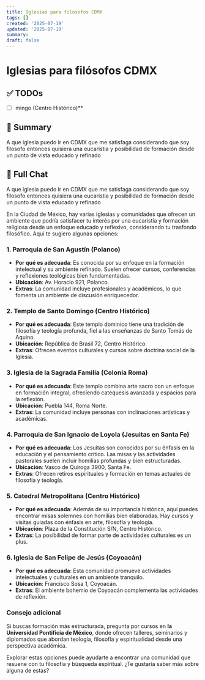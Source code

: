 ```yaml
---
title: Iglesias para filósofos CDMX
tags: []
created: '2025-07-19'
updated: '2025-07-19'
summary:
draft: false
---
```


# Iglesias para filósofos CDMX

## ✅ TODOs
- [ ] mingo (Centro Histórico)**

## 📌 Summary
A que iglesia puedo ir en CDMX que me satisfaga considerando que soy filosofo entonces quisiera una eucaristia y posibilidad de formación desde un punto de vista educado y refinado

## 🧠 Full Chat


A que iglesia puedo ir en CDMX que me satisfaga considerando que soy filosofo entonces quisiera una eucaristia y posibilidad de formación desde un punto de vista educado y refinado



En la Ciudad de México, hay varias iglesias y comunidades que ofrecen un ambiente que podría satisfacer tu interés por una eucaristía y formación religiosa desde un enfoque educado y reflexivo, considerando tu trasfondo filosófico. Aquí te sugiero algunas opciones:

### **1. Parroquia de San Agustín (Polanco)**
   - **Por qué es adecuada**: Es conocida por su enfoque en la formación intelectual y su ambiente refinado. Suelen ofrecer cursos, conferencias y reflexiones teológicas bien fundamentadas.
   - **Ubicación**: Av. Horacio 921, Polanco.
   - **Extras**: La comunidad incluye profesionales y académicos, lo que fomenta un ambiente de discusión enriquecedor.

### **2. Templo de Santo Domingo (Centro Histórico)**
   - **Por qué es adecuada**: Este templo dominico tiene una tradición de filosofía y teología profunda, fiel a las enseñanzas de Santo Tomás de Aquino.
   - **Ubicación**: República de Brasil 72, Centro Histórico.
   - **Extras**: Ofrecen eventos culturales y cursos sobre doctrina social de la Iglesia.

### **3. Iglesia de la Sagrada Familia (Colonia Roma)**
   - **Por qué es adecuada**: Este templo combina arte sacro con un enfoque en formación integral, ofreciendo catequesis avanzada y espacios para la reflexión.
   - **Ubicación**: Puebla 144, Roma Norte.
   - **Extras**: La comunidad incluye personas con inclinaciones artísticas y académicas.

### **4. Parroquia de San Ignacio de Loyola (Jesuitas en Santa Fe)**
   - **Por qué es adecuada**: Los Jesuitas son conocidos por su énfasis en la educación y el pensamiento crítico. Las misas y las actividades pastorales suelen incluir homilías profundas y bien estructuradas.
   - **Ubicación**: Vasco de Quiroga 3900, Santa Fe.
   - **Extras**: Ofrecen retiros espirituales y formación en temas actuales de filosofía y teología.

### **5. Catedral Metropolitana (Centro Histórico)**
   - **Por qué es adecuada**: Además de su importancia histórica, aquí puedes encontrar misas solemnes con homilías bien elaboradas. Hay cursos y visitas guiadas con énfasis en arte, filosofía y teología.
   - **Ubicación**: Plaza de la Constitución S/N, Centro Histórico.
   - **Extras**: La posibilidad de formar parte de actividades culturales es un plus.

### **6. Iglesia de San Felipe de Jesús (Coyoacán)**
   - **Por qué es adecuada**: Esta comunidad promueve actividades intelectuales y culturales en un ambiente tranquilo. 
   - **Ubicación**: Francisco Sosa 1, Coyoacán.
   - **Extras**: El ambiente bohemio de Coyoacán complementa las actividades de reflexión.

### **Consejo adicional**
Si buscas formación más estructurada, pregunta por cursos en **la Universidad Pontificia de México**, donde ofrecen talleres, seminarios y diplomados que abordan teología, filosofía y espiritualidad desde una perspectiva académica.

Explorar estas opciones puede ayudarte a encontrar una comunidad que resuene con tu filosofía y búsqueda espiritual. ¿Te gustaría saber más sobre alguna de estas?